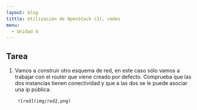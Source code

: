 ```yaml
---
layout: blog
tittle: Utilización de OpenStack (3), redes
menu:
  - Unidad 4
---
```


## Tarea

1. Vamos a construir otro esquema de red, en este caso sólo vamos a trabajar con el router que viene creado por defecto. Comprueba que las dos instancias tienen conectividad y que a las dos se le puede asociar una ip pública.

		![red](img/red2.png)